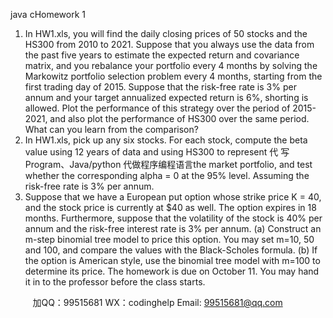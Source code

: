 java cHomework 1
1. In HW1.xls, you will find the daily closing prices of 50 stocks and the HS300 from 2010 to 2021. Suppose that you always use the data from the past five years to estimate the expected return and covariance matrix, and you rebalance your portfolio every 4 months by solving the Markowitz portfolio selection problem every 4 months, starting from the first trading day of 2015. Suppose that the risk-free rate is 3% per annum and your target annualized expected return is 6%, shorting is allowed. Plot the performance of this strategy over the period of 2015-2021, and also plot the performance of HS300 over the same period. What can you learn from the comparison?
2. In HW1.xls, pick up any six stocks. For each stock, compute the beta value using 12 years of data and using HS300 to represent 代 写Program、Java/python
代做程序编程语言the market portfolio, and test whether the corresponding alpha = 0 at the 95% level. Assuming the risk-free rate is 3% per annum.
3. Suppose that we have a European put option whose strike price K = 40, and the stock price is currently at $40 as well. The option expires in 18 months. Furthermore, suppose that the volatility of the stock is 40% per annum and the risk-free interest rate is 3% per annum.
(a) Construct an m-step binomial tree model to price this option. You may set m=10, 50 and
100, and compare the values with the Black-Scholes formula.
(b) If the option is American style, use the binomial tree model with m=100 to determine its
price.
The homework is due on October 11. You may hand it in to the professor before the class starts.

         
加QQ：99515681  WX：codinghelp  Email: 99515681@qq.com
